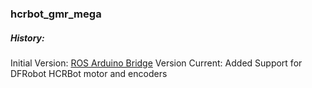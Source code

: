 ### hcrbot_gmr_mega

##### History:
Initial Version: [ROS Arduino Bridge](http://wiki.ros.org/ros_arduino_bridge)
Version Current: Added Support for DFRobot HCRBot motor and encoders
